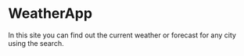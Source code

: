 # WeatherApp
In this site you can find out the current weather or forecast for any city using the search.
